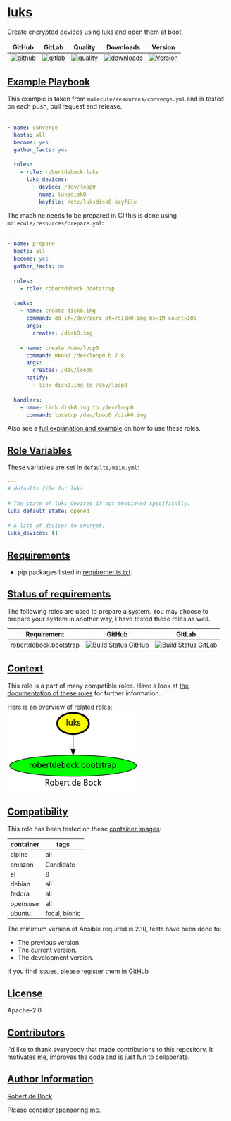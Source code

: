 # [luks](#luks)

Create encrypted devices using luks and open them at boot.

|GitHub|GitLab|Quality|Downloads|Version|
|------|------|-------|---------|-------|
|[![github](https://github.com/robertdebock/ansible-role-luks/workflows/Ansible%20Molecule/badge.svg)](https://github.com/robertdebock/ansible-role-luks/actions)|[![gitlab](https://gitlab.com/robertdebock/ansible-role-luks/badges/master/pipeline.svg)](https://gitlab.com/robertdebock/ansible-role-luks)|[![quality](https://img.shields.io/ansible/quality/52794)](https://galaxy.ansible.com/robertdebock/luks)|[![downloads](https://img.shields.io/ansible/role/d/52794)](https://galaxy.ansible.com/robertdebock/luks)|[![Version](https://img.shields.io/github/release/robertdebock/ansible-role-luks.svg)](https://github.com/robertdebock/ansible-role-luks/releases/)|

## [Example Playbook](#example-playbook)

This example is taken from `molecule/resources/converge.yml` and is tested on each push, pull request and release.
```yaml
---
- name: converge
  hosts: all
  become: yes
  gather_facts: yes

  roles:
    - role: robertdebock.luks
      luks_devices:
        - device: /dev/loop0
          name: luksdisk0
          keyfile: /etc/luksdisk0.keyfile
```

The machine needs to be prepared in CI this is done using `molecule/resources/prepare.yml`:
```yaml
---
- name: prepare
  hosts: all
  become: yes
  gather_facts: no

  roles:
    - role: robertdebock.bootstrap

  tasks:
    - name: create disk0.img
      command: dd if=/dev/zero of=/disk0.img bs=1M count=100
      args:
        creates: /disk0.img

    - name: create /dev/loop0
      command: mknod /dev/loop0 b 7 8
      args:
        creates: /dev/loop0
      notify:
        - link disk0.img to /dev/loop0

  handlers:
    - name: link disk0.img to /dev/loop0
      command: losetup /dev/loop0 /disk0.img
```

Also see a [full explanation and example](https://robertdebock.nl/how-to-use-these-roles.html) on how to use these roles.

## [Role Variables](#role-variables)

These variables are set in `defaults/main.yml`:
```yaml
---
# defaults file for luks

# The state of luks devices if not mentioned specifically.
luks_default_state: opened

# A list of devices to encrypt.
luks_devices: []
```

## [Requirements](#requirements)

- pip packages listed in [requirements.txt](https://github.com/robertdebock/ansible-role-luks/blob/master/requirements.txt).

## [Status of requirements](#status-of-requirements)

The following roles are used to prepare a system. You may choose to prepare your system in another way, I have tested these roles as well.

| Requirement | GitHub | GitLab |
|-------------|--------|--------|
|[robertdebock.bootstrap](https://galaxy.ansible.com/robertdebock/bootstrap)|[![Build Status GitHub](https://github.com/robertdebock/ansible-role-bootstrap/workflows/Ansible%20Molecule/badge.svg)](https://github.com/robertdebock/ansible-role-bootstrap/actions)|[![Build Status GitLab ](https://gitlab.com/robertdebock/ansible-role-bootstrap/badges/master/pipeline.svg)](https://gitlab.com/robertdebock/ansible-role-bootstrap)|

## [Context](#context)

This role is a part of many compatible roles. Have a look at [the documentation of these roles](https://robertdebock.nl/) for further information.

Here is an overview of related roles:
![dependencies](https://raw.githubusercontent.com/robertdebock/ansible-role-luks/png/requirements.png "Dependencies")

## [Compatibility](#compatibility)

This role has been tested on these [container images](https://hub.docker.com/u/robertdebock):

|container|tags|
|---------|----|
|alpine|all|
|amazon|Candidate|
|el|8|
|debian|all|
|fedora|all|
|opensuse|all|
|ubuntu|focal, bionic|

The minimum version of Ansible required is 2.10, tests have been done to:

- The previous version.
- The current version.
- The development version.



If you find issues, please register them in [GitHub](https://github.com/robertdebock/ansible-role-luks/issues)

## [License](#license)

Apache-2.0

## [Contributors](#contributors)

I'd like to thank everybody that made contributions to this repository. It motivates me, improves the code and is just fun to collaborate.


## [Author Information](#author-information)

[Robert de Bock](https://robertdebock.nl/)

Please consider [sponsoring me](https://github.com/sponsors/robertdebock).
